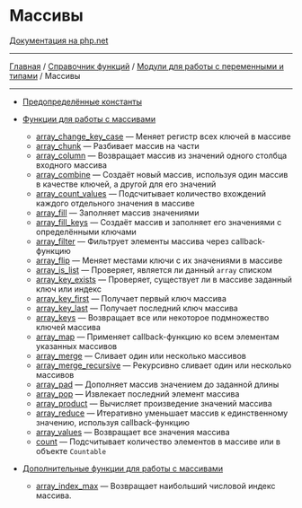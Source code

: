 # Массивы

[Документация на php.net](https://www.php.net/manual/ru/book.array.php)

---

[Главная](../../../README.md) / [Справочник функций](../../funcref.md) /
[Модули для работы с переменными и типами](../vartype.md) / Массивы

---

-   [Предопределённые константы](./array/constants.md)
-   [Функции для работы с массивами](./array/func.md)

    -   [array_change_key_case](./array/func/array_change_key_case.md) &mdash; Меняет регистр всех
        ключей в массиве
    -   [array_chunk](./array/func/array_chunk.md) &mdash; Разбивает массив на части
    -   [array_column](./array/func/array_column.md) &mdash; Возвращает массив из значений одного
        столбца входного массива
    -   [array_combine](./array/func/array_combine.md) &mdash; Создаёт новый массив, используя один
        массив в качестве ключей, а другой для его значений
    -   [array_count_values](./array/func/array_count_values.md) &mdash; Подсчитывает количество
        вхождений каждого отдельного значения в массиве
    -   [array_fill](./array/func/array_fill.md) &mdash; Заполняет массив значениями
    -   [array_fill_keys](./array/func/array_fill_keys.md) &mdash; Создаёт массив и заполняет его
        значениями с определёнными ключами
    -   [array_filter](./array/func/array_filter.md) &mdash; Фильтрует элементы массива через
        callback-функцию
    -   [array_flip](./array/func/array_flip.md) &mdash; Меняет местами ключи с их значениями в
        массиве
    -   [array_is_list](./array/func/array_is_list.md) &mdash; Проверяет, является ли данный `array`
        списком
    -   [array_key_exists](./array/func/array_key_exists.md) &mdash; Проверяет, существует ли в
        массиве заданный ключ или индекс
    -   [array_key_first](./array/func/array_key_first.md) &mdash; Получает первый ключ массива
    -   [array_key_last](./array/func/array_key_last.md) &mdash; Получает последний ключ массива
    -   [array_keys](./array/func/array_keys.md) &mdash; Возвращает все или некоторое подмножество
        ключей массива
    -   [array_map](./array/func/array_map.md) &mdash; Применяет callback-функцию ко всем элементам
        указанных массивов
    -   [array_merge](./array/func/array_merge.md) &mdash; Сливает один или несколько массивов
    -   [array_merge_recursive](./array/func/array_merge_recursive.md) &mdash; Рекурсивно сливает
        один или несколько массивов
    -   [array_pad](./array/func/array_pad.md) &mdash; Дополняет массив значением до заданной длины
    -   [array_pop](./array/func/array_pop.md) &mdash; Извлекает последний элемент массива
    -   [array_product](./array/func/array_product.md) &mdash; Вычисляет произведение значений
        массива
    -   [array_reduce](./array/func/array_reduce.md) &mdash; Итеративно уменьшает массив к
        единственному значению, используя callback-функцию
    -   [array_values](./array/func/array_values.md) &mdash; Возвращает все значения массива
    -   [count](./array/func/count.md) &mdash; Подсчитывает количество элементов в массиве или в
        объекте `Countable`

-   [Дополнительные функции для работы с массивами](./array/other.md)

    -   [array_index_max](./array/other/array_index_max.md) &mdash; Возвращает наибольший числовой
        индекс массива.
